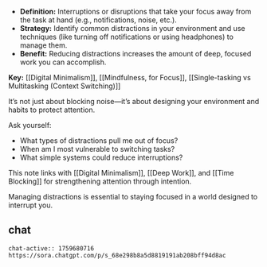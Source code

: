- **Definition:** Interruptions or disruptions that take your focus away from the task at hand (e.g., notifications, noise, etc.).
- **Strategy:** Identify common distractions in your environment and use techniques (like turning off notifications or using headphones) to manage them.
- **Benefit:** Reducing distractions increases the amount of deep, focused work you can accomplish.

**Key:** [[Digital Minimalism]], [[Mindfulness, for Focus]], [[Single-tasking vs Multitasking (Context Switching)]]

It’s not just about blocking noise—it’s about designing your environment and habits to protect attention.

Ask yourself:
- What types of distractions pull me out of focus?
- When am I most vulnerable to switching tasks?
- What simple systems could reduce interruptions?

This note links with [[Digital Minimalism]], [[Deep Work]], and [[Time Blocking]] for strengthening attention through intention.

Managing distractions is essential to staying focused in a world designed to interrupt you.

## chat
```smart-chatgpt
chat-active:: 1759680716 https://sora.chatgpt.com/p/s_68e298b8a5d8819191ab208bff94d8ac
```
